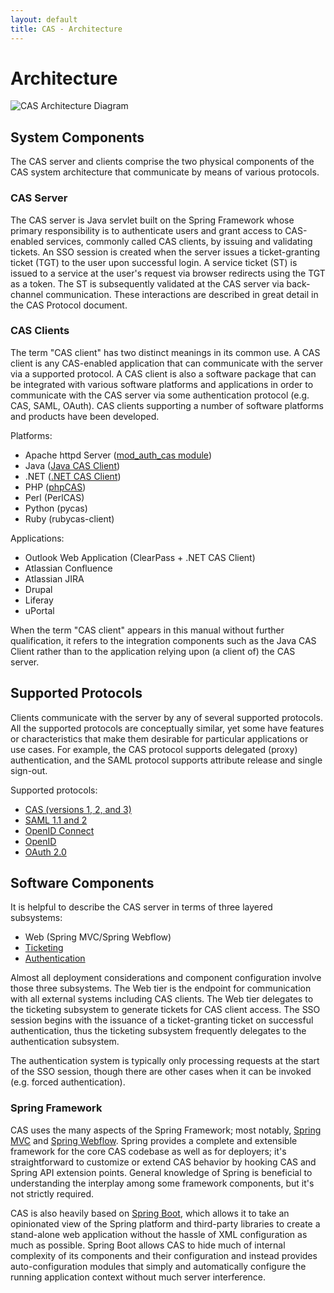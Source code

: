 ```yaml
---
layout: default
title: CAS - Architecture
---
```


# Architecture

![CAS Architecture Diagram](../images/cas_architecture.png "CAS Architecture Diagram")

## System Components

The CAS server and clients comprise the two physical components of the CAS system architecture that communicate
by means of various protocols.


### CAS Server

The CAS server is Java servlet built on the Spring Framework whose primary responsibility is to authenticate users
and grant access to CAS-enabled services, commonly called CAS clients, by issuing and validating tickets.
An SSO session is created when the server issues a ticket-granting ticket (TGT) to the user upon successful login.
A service ticket (ST) is issued to a service at the user's request via browser redirects using the TGT as a token.
The ST is subsequently validated at the CAS server via back-channel communication.
These interactions are described in great detail in the CAS Protocol document.


### CAS Clients

The term "CAS client" has two distinct meanings in its common use. A CAS client is any CAS-enabled application that
can communicate with the server via a supported protocol. A CAS client is also a software package that can be
integrated with various software platforms and applications in order to communicate with the CAS server via some
authentication protocol (e.g. CAS, SAML, OAuth). CAS clients supporting a number of software platforms and products
have been developed.

Platforms:

* Apache httpd Server ([mod_auth_cas module](https://github.com/Jasig/mod_auth_cas))
* Java ([Java CAS Client](https://github.com/apereo/java-cas-client))
* .NET ([.NET CAS Client](https://github.com/apereo/dotnet-cas-client))
* PHP ([phpCAS](https://github.com/Jasig/phpCAS))
* Perl (PerlCAS)
* Python (pycas)
* Ruby (rubycas-client)

Applications:

* Outlook Web Application (ClearPass + .NET CAS Client)
* Atlassian Confluence
* Atlassian JIRA
* Drupal
* Liferay
* uPortal

When the term "CAS client" appears in this manual without further qualification, it refers to the integration
components such as the Java CAS Client rather than to the application relying upon (a client of) the CAS server.


## Supported Protocols

Clients communicate with the server by any of several supported protocols.  All the supported protocols are
conceptually similar, yet some have features or characteristics that make them desirable for particular applications or use cases. For example, the CAS protocol supports delegated (proxy) authentication, and the SAML protocol supports attribute release and single sign-out.

Supported protocols:

* [CAS (versions 1, 2, and 3)](../protocol/CAS-Protocol.html)
* [SAML 1.1 and 2](../protocol/SAML-Protocol.html)
* [OpenID Connect](../protocol/OIDC-Protocol.html)
* [OpenID](../protocol/OpenID-Protocol.html)
* [OAuth 2.0](../protocol/OAuth-Protocol.html)


## Software Components

It is helpful to describe the CAS server in terms of three layered subsystems:

* Web (Spring MVC/Spring Webflow)
* [Ticketing](../installation/Configuring-Ticketing-Components.html)
* [Authentication](../installation/Configuring-Authentication-Components.html)

Almost all deployment considerations and component configuration involve those three subsystems. The Web tier is the endpoint for communication with all external systems including CAS clients. The Web tier delegates to the ticketing subsystem to generate tickets for CAS client access. The SSO session begins with the issuance of a ticket-granting ticket on successful authentication, thus the ticketing subsystem frequently delegates to the authentication subsystem.

The authentication system is typically only processing requests at the start of the SSO session, though there are other cases when it can be invoked (e.g. forced authentication).

### Spring Framework

CAS uses the many aspects of the Spring Framework; most notably,
[Spring MVC](http://docs.spring.io/spring/docs/current/spring-framework-reference/html/mvc.html) and
[Spring Webflow](http://www.springsource.org/spring-web-flow). Spring provides a complete and extensible framework for
the core CAS codebase as well as for deployers; it's straightforward to customize or extend CAS behavior by hooking
CAS and Spring API extension points. General knowledge of Spring is beneficial to understanding the interplay among
some framework components, but it's not strictly required. 

CAS is also heavily based on [Spring Boot](http://projects.spring.io/spring-boot/), which allows it to take an opinionated view of 
the Spring platform and third-party libraries to create a stand-alone web application without the hassle of XML configuration as much as possible.
Spring Boot allows CAS to hide much of internal complexity of its components and their configuration and instead provides auto-configuration modules that simply 
and automatically configure the running application context without much server interference. 
